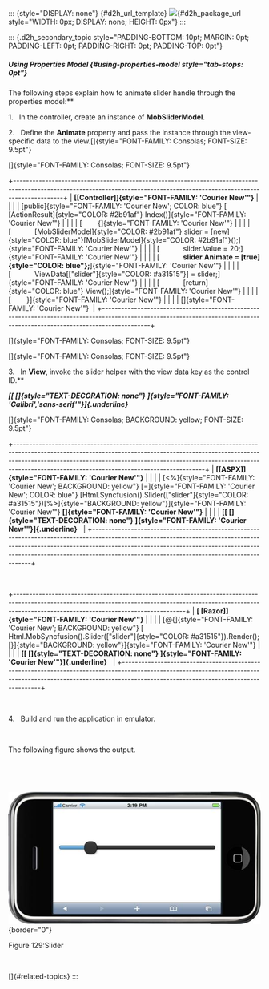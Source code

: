 ::: {style="DISPLAY: none"}
[](ms-xhelp:///?Id=d2h_url_template){#d2h_url_template} ![](!package_url!){#d2h_package_url style="WIDTH: 0px; DISPLAY: none; HEIGHT: 0px"}
:::

::: {.d2h_secondary_topic style="PADDING-BOTTOM: 10pt; MARGIN: 0pt; PADDING-LEFT: 0pt; PADDING-RIGHT: 0pt; PADDING-TOP: 0pt"}
##### Using Properties Model {#using-properties-model style="tab-stops: 0pt"}

The following steps explain how to animate slider handle through the properties model:**

1.   In the controller, create an instance of **MobSliderModel**.

2.   Define the **Animate** property and pass the instance through the view-specific data to the view.[]{style="FONT-FAMILY: Consolas; FONT-SIZE: 9.5pt"}

[]{style="FONT-FAMILY: Consolas; FONT-SIZE: 9.5pt"} 

+---------------------------------------------------------------------------------------------------------------------------------------------------------------------------+
| **[\[Controller\]]{style="FONT-FAMILY: 'Courier New'"}**                                                                                                                  |
|                                                                                                                                                                           |
| [public]{style="FONT-FAMILY: 'Courier New'; COLOR: blue"} [ [ActionResult]{style="COLOR: #2b91af"} Index()]{style="FONT-FAMILY: 'Courier New'"}                           |
|                                                                                                                                                                           |
| [        {]{style="FONT-FAMILY: 'Courier New'"}                                                                                                                           |
|                                                                                                                                                                           |
| [            [MobSliderModel]{style="COLOR: #2b91af"} slider = [new]{style="COLOR: blue"}[MobSliderModel]{style="COLOR: #2b91af"}();]{style="FONT-FAMILY: 'Courier New'"} |
|                                                                                                                                                                           |
| [            slider.Value = 20;]{style="FONT-FAMILY: 'Courier New'"}                                                                                                      |
|                                                                                                                                                                           |
| [            **slider.Animate = [true]{style="COLOR: blue"};**]{style="FONT-FAMILY: 'Courier New'"}                                                                       |
|                                                                                                                                                                           |
| [            ViewData\[[\"slider\"]{style="COLOR: #a31515"}\] = slider;]{style="FONT-FAMILY: 'Courier New'"}                                                              |
|                                                                                                                                                                           |
| [            [return]{style="COLOR: blue"} View();]{style="FONT-FAMILY: 'Courier New'"}                                                                                   |
|                                                                                                                                                                           |
| [        }]{style="FONT-FAMILY: 'Courier New'"}                                                                                                                           |
|                                                                                                                                                                           |
| []{style="FONT-FAMILY: 'Courier New'"}                                                                                                                                    |
+---------------------------------------------------------------------------------------------------------------------------------------------------------------------------+

[]{style="FONT-FAMILY: Consolas; FONT-SIZE: 9.5pt"} 

[]{style="FONT-FAMILY: Consolas; FONT-SIZE: 9.5pt"} 

3.   In **View**, invoke the slider helper with the view data key as the control ID.**

***[[ []{style="TEXT-DECORATION: none"} ]{style="FONT-FAMILY: 'Calibri','sans-serif'"}]{.underline}***  

[]{style="FONT-FAMILY: Consolas; BACKGROUND: yellow; FONT-SIZE: 9.5pt"} 

+-----------------------------------------------------------------------------------------------------------------------------------------------------------------------------------------------------------------------------------------------------------------------------------------------------+
| **[\[ASPX\]]{style="FONT-FAMILY: 'Courier New'"}**                                                                                                                                                                                                                                                  |
|                                                                                                                                                                                                                                                                                                     |
| [\<%]{style="FONT-FAMILY: 'Courier New'; BACKGROUND: yellow"} [=]{style="FONT-FAMILY: 'Courier New'; COLOR: blue"} [Html.Syncfusion().Slider([\"slider\"]{style="COLOR: #a31515"})[%\>]{style="BACKGROUND: yellow"}]{style="FONT-FAMILY: 'Courier New'"} **[]{style="FONT-FAMILY: 'Courier New'"}** |
|                                                                                                                                                                                                                                                                                                     |
| **[[ []{style="TEXT-DECORATION: none"} ]{style="FONT-FAMILY: 'Courier New'"}]{.underline}**                                                                                                                                                                                                         |
+-----------------------------------------------------------------------------------------------------------------------------------------------------------------------------------------------------------------------------------------------------------------------------------------------------+

 

+-----------------------------------------------------------------------------------------------------------------------------------------------------------------------------------------------------------------+
| **[ \[Razor\]]{style="FONT-FAMILY: 'Courier New'"}**                                                                                                                                                            |
|                                                                                                                                                                                                                 |
| [\@{]{style="FONT-FAMILY: 'Courier New'; BACKGROUND: yellow"} [ Html.MobSyncfusion().Slider([\"slider\"]{style="COLOR: #a31515"}).Render();[}]{style="BACKGROUND: yellow"}]{style="FONT-FAMILY: 'Courier New'"} |
|                                                                                                                                                                                                                 |
| **[[ []{style="TEXT-DECORATION: none"} ]{style="FONT-FAMILY: 'Courier New'"}]{.underline}**                                                                                                                     |
+-----------------------------------------------------------------------------------------------------------------------------------------------------------------------------------------------------------------+

 

4.   Build and run the application in emulator.

 

The following figure shows the output.

 

 

![Description: C:\\Users\\krishnarajd\\Desktop\\s1.png](ImagesExt/image103_203.jpg){border="0"}

Figure 129:Slider

 

[]{#related-topics}
:::
